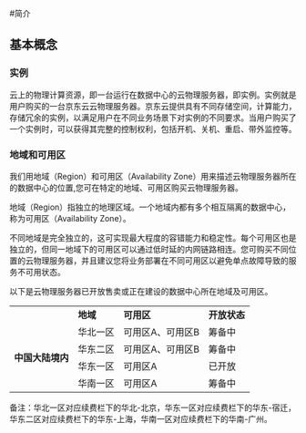 #简介

## 基本概念

### 实例
云上的物理计算资源，即一台运行在数据中心的云物理服务器，即实例。实例就是用户购买的一台京东云云物理服务器。京东云提供具有不同存储空间，计算能力，存储冗余的实例，以满足用户在不同业务场景下对实例的不同要求。当用户购买了一个实例时，可以获得其完整的控制权利，包括开机、关机、重启、带外监控等。

### 地域和可用区
我们用地域（Region）和可用区（Availability Zone）用来描述云物理服务器所在的数据中心的位置,您可在特定的地域、可用区购买云物理服务器。

地域（Region）指独立的地理区域。一个地域内都有多个相互隔离的数据中心，称为可用区（Availability Zone）。

不同地域是完全独立的，这可实现最大程度的容错能力和稳定性。每个可用区也是独立的，但同一地域下的可用区可以通过低时延的内网链路相连。您可购买不同位置的云物理服务器，并且建议您将业务部署在不同可用区以避免单点故障导致的服务不可用状态。

以下是云物理服务器已开放售卖或正在建设的数据中心所在地域及可用区。

<table>
    <tr>
        <td >&nbsp;</td> 
        <td ><B>地域</B></td> 
		<td ><B>可用区</B></td>
		<td ><B>开放状态</B></td>		
    </tr>
    <tr>   
        <td rowspan="4"><B>中国大陆境内</B></td>
		<td >华北一区</td>
		<td >可用区A、可用区B</td>
		<td >筹备中</td>
    </tr>
    <tr>   
        <td >华东二区</td>
		<td >可用区A、可用区B</td>
		<td >筹备中</td>
    </tr>
	<tr>   
        <td >华东一区</td>
		<td >可用区A</td>
		<td >已开放</td>
    </tr>
	<tr>   
        <td >华南一区</td>
		<td >可用区A</td>
		<td >筹备中</td>
    </tr>
</table>

备注：华北一区对应续费栏下的华北-北京，华东一区对应续费栏下的华东-宿迁，华东二区对应续费栏下的华东-上海，华南一区对应续费栏下的华南-广州。
